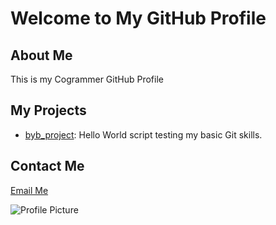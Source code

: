 # Welcome to My GitHub Profile

## About Me
This is my Cogrammer GitHub Profile

## My Projects
- [byb_project](https://github.com/BrilliantM64/byb_project): Hello World script testing my basic Git skills.

## Contact Me
[Email Me](mailto:brilliant.malaj@outlook.com)

![Profile Picture](https://banner2.cleanpng.com/20180703/eul/aaxct5d7k.webp)
